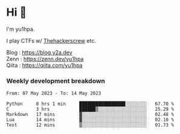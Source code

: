 # Hi 👋

I'm yu1hpa.

I play CTFs w/ [Thehackerscrew](https://www.thehackerscrew.team/) etc.

Blog : https://blog.y2a.dev  
Zenn : https://zenn.dev/yu1hpa  
Qiita : https://qiita.com/yu1hpa  

### Weekly development breakdown

<!--START_SECTION:waka-->

```text
From: 07 May 2023 - To: 14 May 2023

Python     8 hrs 1 min     █████████████████░░░░░░░░   67.70 %
C          3 hrs           ██████▒░░░░░░░░░░░░░░░░░░   25.29 %
Markdown   17 mins         ▓░░░░░░░░░░░░░░░░░░░░░░░░   02.48 %
Lua        14 mins         ▓░░░░░░░░░░░░░░░░░░░░░░░░   02.10 %
Text       12 mins         ▒░░░░░░░░░░░░░░░░░░░░░░░░   01.73 %
```

<!--END_SECTION:waka-->

